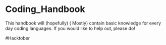 # Coding_Handbook




This handbook will (hopefully) ( Mostly) contain basic knowledge for every day coding languages. If you would like to help out, please do!



#Hacktober
